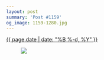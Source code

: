 ```yaml
---
layout: post
summary: 'Post #1159'
og_image: 1159-1280.jpg
---
```


<div class="post">
 <time>
  <a href="/1159">
   {{ page.date | date: "%B %-d, %Y" }}
  </a>
 </time>
 <a href="/1159">
  <figure data-taken="5/18/2020">
   <img sizes="(min-width: 700px) 50vw, calc(100vw - 2rem)" src="{{ site.assets_url }}/1159-640.jpg" srcset="{{ site.assets_url }}/1159-320.jpg 320w, {{ site.assets_url }}/1159-640.jpg 640w, {{ site.assets_url }}/1159-960.jpg 960w, {{ site.assets_url }}/1159-1280.jpg 1280w"/>
  </figure>
 </a>
</div>
